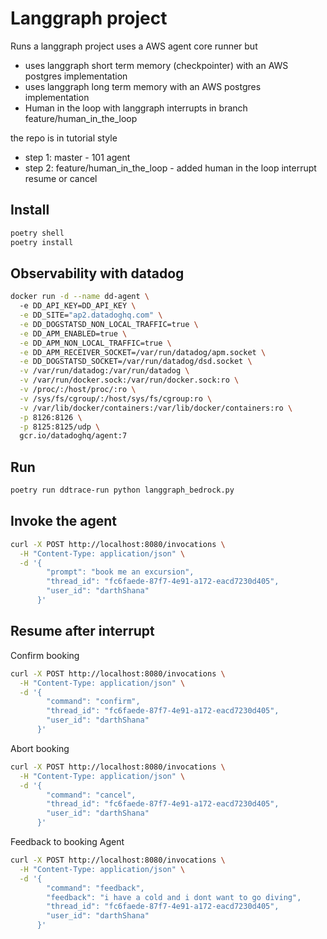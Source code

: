 # Langgraph project
Runs a langgraph project
uses a AWS agent core runner
but
- uses langgraph short term memory (checkpointer) with an AWS postgres implementation
- uses langgraph long term memory with an AWS postgres implementation
- Human in the loop with langgraph interrupts in branch feature/human_in_the_loop

the repo is in tutorial style
- step 1: master - 101 agent
- step 2: feature/human_in_the_loop - added human in the loop interrupt resume or cancel

## Install

```bash
poetry shell
poetry install
```

## Observability with datadog

```bash
docker run -d --name dd-agent \                   
  -e DD_API_KEY=DD_API_KEY \
  -e DD_SITE="ap2.datadoghq.com" \
  -e DD_DOGSTATSD_NON_LOCAL_TRAFFIC=true \
  -e DD_APM_ENABLED=true \
  -e DD_APM_NON_LOCAL_TRAFFIC=true \
  -e DD_APM_RECEIVER_SOCKET=/var/run/datadog/apm.socket \
  -e DD_DOGSTATSD_SOCKET=/var/run/datadog/dsd.socket \
  -v /var/run/datadog:/var/run/datadog \
  -v /var/run/docker.sock:/var/run/docker.sock:ro \
  -v /proc/:/host/proc/:ro \
  -v /sys/fs/cgroup/:/host/sys/fs/cgroup:ro \
  -v /var/lib/docker/containers:/var/lib/docker/containers:ro \
  -p 8126:8126 \
  -p 8125:8125/udp \
  gcr.io/datadoghq/agent:7
```

## Run
```bash
poetry run ddtrace-run python langgraph_bedrock.py
```

## Invoke the agent
```bash
curl -X POST http://localhost:8080/invocations \
  -H "Content-Type: application/json" \
  -d '{
        "prompt": "book me an excursion",
        "thread_id": "fc6faede-87f7-4e91-a172-eacd7230d405",
        "user_id": "darthShana"
      }'
```

## Resume after interrupt
Confirm booking
```bash
curl -X POST http://localhost:8080/invocations \
  -H "Content-Type: application/json" \
  -d '{
        "command": "confirm",
        "thread_id": "fc6faede-87f7-4e91-a172-eacd7230d405",
        "user_id": "darthShana"
      }'
```
Abort booking
```bash
curl -X POST http://localhost:8080/invocations \
  -H "Content-Type: application/json" \
  -d '{
        "command": "cancel",
        "thread_id": "fc6faede-87f7-4e91-a172-eacd7230d405",
        "user_id": "darthShana"
      }'
```
Feedback to booking Agent
```bash
curl -X POST http://localhost:8080/invocations \
  -H "Content-Type: application/json" \
  -d '{
        "command": "feedback",
        "feedback": "i have a cold and i dont want to go diving",
        "thread_id": "fc6faede-87f7-4e91-a172-eacd7230d405",
        "user_id": "darthShana"
      }'
```